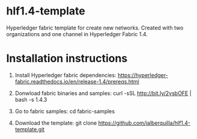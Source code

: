 # hlf1.4-template
Hyperledger fabric template for create new networks. Created with two organizations and one channel in Hyperledger Fabric 1.4.

# Installation instructions

1. Install Hyperledger fabric dependencies:
https://hyperledger-fabric.readthedocs.io/en/release-1.4/prereqs.html

2. Donwload fabric binaries and samples:
curl -sSL http://bit.ly/2ysbOFE | bash -s 1.4.3

3. Go to fabric samples:
cd fabric-samples

4. Download the template:
git clone https://github.com/ialberquilla/hlf1.4-template.git

